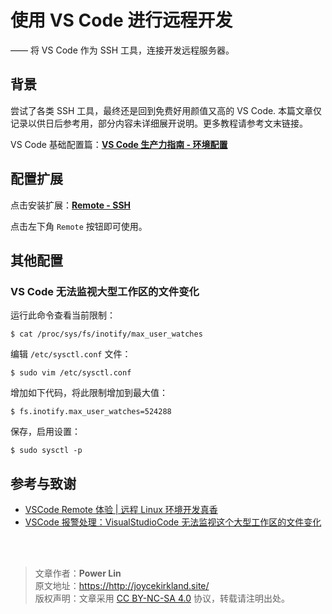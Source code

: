 # 使用 VS Code 进行远程开发

—— 将 VS Code 作为 SSH 工具，连接开发远程服务器。

## 背景

尝试了各类 SSH 工具，最终还是回到免费好用颜值又高的 VS Code.
本篇文章仅记录以供日后参考用，部分内容未详细展开说明。更多教程请参考文末链接。

VS Code 基础配置篇：[**VS Code 生产力指南 - 环境配置**](https://http://joycekirkland.site//post/%E9%AB%98%E6%95%88%E5%B7%A5%E4%BD%9C/VSCode%E7%94%9F%E4%BA%A7%E5%8A%9B%E6%8C%87%E5%8D%97-%E7%8E%AF%E5%A2%83%E9%85%8D%E7%BD%AE.html)

## 配置扩展

点击安装扩展：[**Remote - SSH**](https://marketplace.visualstudio.com/items?itemName=ms-vscode-remote.remote-ssh)

点击左下角 `Remote` 按钮即可使用。

## 其他配置

### VS Code 无法监视大型工作区的文件变化

运行此命令查看当前限制：

```shell
$ cat /proc/sys/fs/inotify/max_user_watches
```

编辑 `/etc/sysctl.conf` 文件：

```shell
$ sudo vim /etc/sysctl.conf
```

增加如下代码，将此限制增加到最大值：

```shell
$ fs.inotify.max_user_watches=524288
```

保存，启用设置：

```shell
$ sudo sysctl -p
```

## 参考与致谢

- [VSCode Remote 体验 | 远程 Linux 环境开发真香](https://zhuanlan.zhihu.com/p/64849549)
- [VSCode 报警处理：VisualStudioCode 无法监视这个大型工作区的文件变化](http://www.deadnine.com/somehow/2019/0208/1481.html)

<br />

<br />

> 文章作者：**Power Lin**  
> 原文地址：<https://http://joycekirkland.site/>  
> 版权声明：文章采用 [CC BY-NC-SA 4.0](https://creativecommons.org/licenses/by/4.0/deed.zh) 协议，转载请注明出处。

